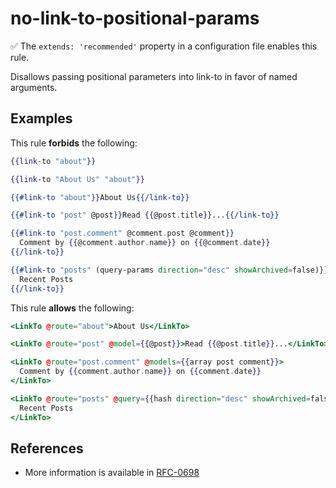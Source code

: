 # no-link-to-positional-params

:white_check_mark: The `extends: 'recommended'` property in a configuration file enables this rule.

Disallows passing positional parameters into link-to in favor of named arguments.

## Examples

This rule **forbids** the following:

```hbs
{{link-to "about"}}
```

```hbs
{{link-to "About Us" "about"}}
```

```hbs
{{#link-to "about"}}About Us{{/link-to}}
```

```hbs
{{#link-to "post" @post}}Read {{@post.title}}...{{/link-to}}
```

```hbs
{{#link-to "post.comment" @comment.post @comment}}
  Comment by {{@comment.author.name}} on {{@comment.date}}
{{/link-to}}
```

```hbs
{{#link-to "posts" (query-params direction="desc" showArchived=false)}}
  Recent Posts
{{/link-to}}
```

This rule **allows** the following:

```hbs
<LinkTo @route="about">About Us</LinkTo>
```

```hbs
<LinkTo @route="post" @model={{@post}}>Read {{@post.title}}...</LinkTo>
```

```hbs
<LinkTo @route="post.comment" @models={{array post comment}}>
  Comment by {{comment.author.name}} on {{comment.date}}
</LinkTo>
```

```hbs
<LinkTo @route="posts" @query={{hash direction="desc" showArchived=false}}>
  Recent Posts
</LinkTo>
```

## References

- More information is available in [RFC-0698](https://github.com/emberjs/rfcs/blob/master/text/0698-deprecate-link-to-positional-arguments.md)
